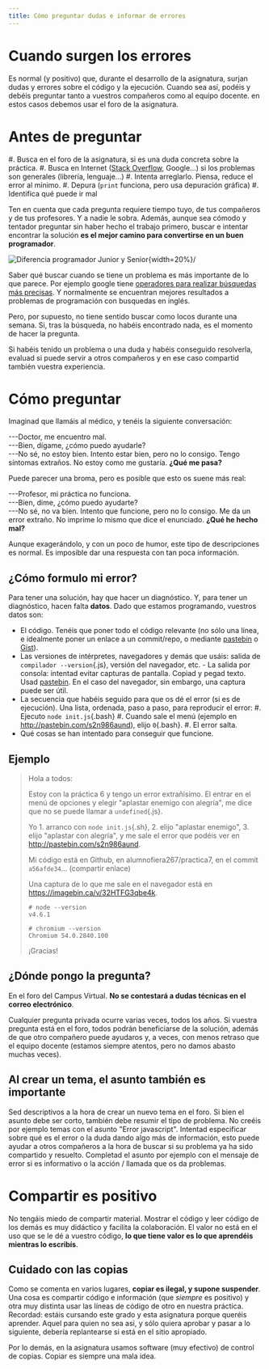 ```yaml
---
title: Cómo preguntar dudas e informar de errores
---
```


# Cuando surgen los errores

Es normal (y positivo) que, durante el desarrollo de la asignatura, surjan dudas y errores sobre el código y la ejecución. Cuando sea así, podéis y debéis preguntar tanto a vuestros compañeros como al equipo docente.
en estos casos debemos usar el foro de la asignatura.

# Antes de preguntar

#. Busca en el foro de la asignatura, si es una duda concreta sobre la práctica.
#. Busca en Internet ([Stack Overflow](http://stackoverflow.com/), Google...) si los problemas son generales (librería, lenguaje...)
#. Intenta arreglarlo. Piensa, reduce el error al mínimo. 
#. Depura (`print` funciona, pero usa depuración gráfica) #. Identifica qué puede ir mal

Ten en cuenta que cada pregunta requiere tiempo tuyo, de tus compañeros y de tus profesores. Y a nadie le sobra. Además, aunque sea cómodo y tentador preguntar sin haber hecho el trabajo primero, buscar e intentar encontrar la solución **es el mejor camino para convertirse en un buen programador**.

![Diferencia programador Junior y Senior](buscar.png){width=20%}/

Saber qué buscar cuando se tiene un problema es más importante de lo que parece. Por ejemplo google tiene [operadores para realizar búsquedas más precisas](https://support.google.com/websearch/answer/2466433?hl=en). Y normalmente se encuentran mejores resultados a problemas de programación con busquedas en inglés.

Pero, por supuesto, no tiene sentido buscar como locos durante una semana. Si, tras la búsqueda, no habéis encontrado nada, es el momento de hacer la pregunta.

Si habéis tenido un problema o una duda y habéis conseguido resolverla, evaluad si puede servir a otros compañeros y en ese caso compartid también vuestra experiencia.


# Cómo preguntar

Imaginad que llamáis al médico, y tenéis la siguiente conversación:

---Doctor, me encuentro mal.\
---Bien, dígame, ¿cómo puedo ayudarle?\
---No sé, no estoy bien. Intento estar bien, pero no lo consigo. Tengo síntomas extraños. No estoy como me gustaría. **¿Qué me pasa?**

Puede parecer una broma, pero es posible que esto os suene más real:

---Profesor, mi práctica no funciona.\
---Bien, dime, ¿cómo puedo ayudarte?\
---No sé, no va bien. Intento que funcione, pero no lo consigo. Me da un error extraño. No imprime lo mismo que dice el enunciado. **¿Qué he hecho mal?**

Aunque exagerándolo, y con un poco de humor, este tipo de descripciones es normal. Es imposible dar una respuesta con tan poca información.

## ¿Cómo formulo mi error?

Para tener una solución, hay que hacer un diagnóstico. Y, para tener un diagnóstico, hacen falta **datos**. Dado que estamos programando, vuestros datos son:

- El código. Tenéis que poner todo el código relevante (no sólo una línea, e idealmente poner un enlace a un commit/repo, o mediante [pastebin](http://pastebin.com/) o [Gist](https://gist.github.com/)).
- Las versiones de intérpretes, navegadores y demás que usáis: salida de `compilador --version`{.js}, versión del navegador, etc. - La salida por consola: intentad evitar capturas de pantalla. Copiad y pegad
  texto. Usad [pastebin](http://pastebin.com/). En el caso del navegador, sin embargo, una captura puede ser útil.
- La secuencia que habéis seguido para que os dé el error (si es de ejecución). Una lista, ordenada, paso a paso, para reproducir el error:
    #. Ejecuto `node init.js`{.bash}
    #. Cuando sale el menú (ejemplo en <http://pastebin.com/s2n986aund>), elijo `0`{.bash}.
    #. El error salta.
- Qué cosas se han intentado para conseguir que funcione.

## Ejemplo

> Hola a todos:
>
> Estoy con la práctica 6 y tengo un error extrañísimo. El entrar en el menú de opciones y elegir "aplastar enemigo con alegría", me dice que no se puede llamar a `undefined`{.js}.
>
> Yo 1. arranco con `node init.js`{.sh}, 2. elijo "aplastar enemigo", 3. elijo "aplastar con alegría", y me sale el error que podéis ver en <http://pastebin.com/s2n986aund>.
>
> Mi código está en Github, en alumnofiera267/practica7, en el commit `a56afde34`... (compartir enlace)
>
> Una captura de lo que me sale en el navegador está en <https://imagebin.ca/v/32HTFG3qbe4k>.
>
> ```
> # node --version
> v4.6.1 
> ```
>
> ```
> # chromium --version 
> Chromium 54.0.2840.100
> ```
>
> ¡Gracias!


## ¿Dónde pongo la pregunta?

En el foro del Campus Virtual. **No se contestará a dudas técnicas en el correo electrónico**.

Cualquier pregunta privada ocurre varias veces, todos los años. Si vuestra pregunta está en el foro, todos podrán beneficiarse de la solución, además de que otro compañero puede ayudaros y, a veces, con menos retraso que el equipo docente (estamos siempre atentos, pero no damos abasto muchas veces).

## Al crear un tema, el asunto también es importante

Sed descriptivos a la hora de crear un nuevo tema en el foro. Si bien el asunto debe ser corto, también debe resumir el tipo de problema.
No creéis por ejemplo temas con el asunto "Error javascript". Intentad especificar sobre qué es el error o la duda dando algo más de información, esto puede ayudar a otros compañeros a la hora de buscar si su problema ya ha sido compartido y resuelto. Completad el asunto por ejemplo con el mensaje de error si es informativo o la acción / llamada que os da problemas.

# Compartir es positivo

No tengáis miedo de compartir material. Mostrar el código y leer código de los demás es muy didáctico y facilita la colaboración. El valor no está en el uso que se le dé a vuestro código, **lo que tiene valor es lo que aprendéis mientras lo escribís**.

## Cuidado con las copias

Como se comenta en varios lugares, **copiar es ilegal, y supone suspender**. Una cosa es compartir código e información (que *siempre* es positivo) y otra muy distinta usar las líneas de código de otro en nuestra práctica. Recordad: estáis cursando este grado y esta asignatura porque queréis aprender. Aquel para quien no sea así, y sólo quiera aprobar y pasar a lo siguiente, debería replantearse si está en el sitio apropiado.

Por lo demás, en la asignatura usamos software (muy efectivo) de control de copias. Copiar es siempre una mala idea.
